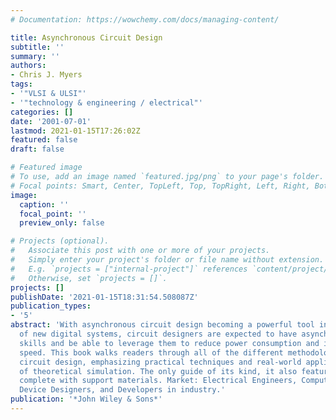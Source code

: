 ```yaml
---
# Documentation: https://wowchemy.com/docs/managing-content/

title: Asynchronous Circuit Design
subtitle: ''
summary: ''
authors:
- Chris J. Myers
tags:
- '"VLSI & ULSI"'
- '"technology & engineering / electrical"'
categories: []
date: '2001-07-01'
lastmod: 2021-01-15T17:26:02Z
featured: false
draft: false

# Featured image
# To use, add an image named `featured.jpg/png` to your page's folder.
# Focal points: Smart, Center, TopLeft, Top, TopRight, Left, Right, BottomLeft, Bottom, BottomRight.
image:
  caption: ''
  focal_point: ''
  preview_only: false

# Projects (optional).
#   Associate this post with one or more of your projects.
#   Simply enter your project's folder or file name without extension.
#   E.g. `projects = ["internal-project"]` references `content/project/deep-learning/index.md`.
#   Otherwise, set `projects = []`.
projects: []
publishDate: '2021-01-15T18:31:54.508087Z'
publication_types:
- '5'
abstract: 'With asynchronous circuit design becoming a powerful tool in the development
  of new digital systems, circuit designers are expected to have asynchronous design
  skills and be able to leverage them to reduce power consumption and increase system
  speed. This book walks readers through all of the different methodologies of asynchronous
  circuit design, emphasizing practical techniques and real-world applications instead
  of theoretical simulation. The only guide of its kind, it also features an ftp site
  complete with support materials. Market: Electrical Engineers, Computer Scientists,
  Device Designers, and Developers in industry.'
publication: '*John Wiley & Sons*'
---
```

